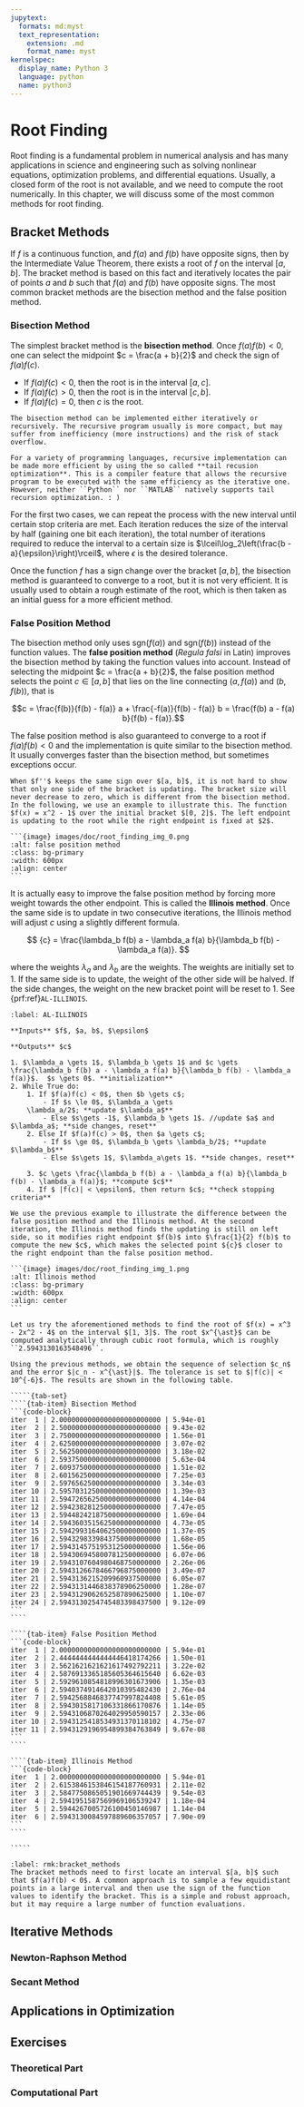```yaml
---
jupytext:
  formats: md:myst
  text_representation:
    extension: .md
    format_name: myst
kernelspec:
  display_name: Python 3
  language: python
  name: python3
---
```


# Root Finding

Root finding is a fundamental problem in numerical analysis and has many applications in science and engineering such as solving nonlinear equations, optimization problems, and differential equations. Usually, a closed form of the root is not available, and we need to compute the root numerically. In this chapter, we will discuss some of the most common methods for root finding.

## Bracket Methods

If $f$ is a continuous function, and $f(a)$ and $f(b)$ have opposite signs, then by the Intermediate Value Theorem, there exists a root of $f$ on the interval $[a, b]$. The bracket method is based on this fact and iteratively locates the pair of points $a$ and $b$ such that $f(a)$ and $f(b)$ have opposite signs. The most common bracket methods are the bisection method and the false position method.

### Bisection Method

The simplest bracket method is the **bisection method**. Once $f(a)f(b) < 0$, one can select the midpoint $c = \frac{a + b}{2}$ and check the sign of $f(a) f(c)$.

- If $f(a)f(c) < 0$, then the root is in the interval $[a, c]$.
- If $f(a)f(c) > 0$, then the root is in the interval $[c, b]$.
- If $f(a)f(c) = 0$, then $c$ is the root.

```{sidebar} Iterative vs Recursive
The bisection method can be implemented either iteratively or recursively. The recursive program usually is more compact, but may suffer from inefficiency (more instructions) and the risk of stack overflow.

For a variety of programming languages, recursive implementation can be made more efficient by using the so called **tail recusion optimization**. This is a compiler feature that allows the recursive program to be executed with the same efficiency as the iterative one. However, neither ``Python`` nor ``MATLAB`` natively supports tail recursion optimization. : )
```

For the first two cases, we can repeat the process with the new interval until certain stop criteria are met. Each iteration reduces the size of the interval by half (gaining one bit each iteration), the total number of iterations required to reduce the interval to a certain size is $\lceil\log_2\left(\frac{b - a}{\epsilon}\right)\rceil$, where $\epsilon$ is the desired tolerance.

Once the function $f$ has a sign change over the bracket $[a, b]$, the bisection method is guaranteed to converge to a root, but it is not very efficient. It is usually used to obtain a rough estimate of the root, which is then taken as an initial guess for a more efficient method.

### False Position Method

The bisection method only uses $\text{sgn}(f(a))$ and $\text{sgn}(f(b))$ instead of the function values. The **false position method** (*Regula falsi* in Latin) improves the bisection method by taking the function values into account. Instead of selecting the midpoint $c = \frac{a + b}{2}$, the false position method selects the point $c\in[a, b]$ that lies on the line connecting $(a, f(a))$ and $(b, f(b))$, that is

$$c = \frac{f(b)}{f(b) - f(a)} a + \frac{-f(a)}{f(b) - f(a)} b = \frac{f(b) a -  f(a) b}{f(b) - f(a)}.$$

The false position method is also guaranteed to converge to a root if $f(a)f(b) < 0$ and the implementation is quite similar to the bisection method. It usually converges faster than the bisection method, but sometimes exceptions occur.

````{note}
When $f''$ keeps the same sign over $[a, b]$, it is not hard to show that only one side of the bracket is updating. The bracket size will never decrease to zero, which is different from the bisection method. In the following, we use an example to illustrate this. The function $f(x) = x^2 - 1$ over the initial bracket $[0, 2]$. The left endpoint is updating to the root while the right endpoint is fixed at $2$.

```{image} images/doc/root_finding_img_0.png
:alt: false position method
:class: bg-primary 
:width: 600px
:align: center
```
````

It is actually easy to improve the false position method by forcing more weight towards the other endpoint. This is called the **Illinois method**. Once the same side is to update in two consecutive iterations, the Illinois method will adjust $c$ using a slightly different formula.

$$
{c} = \frac{\lambda_b f(b) a - \lambda_a f(a) b}{\lambda_b f(b) - \lambda_a f(a)}.
$$

where the weights $\lambda_a$ and $\lambda_b$ are the weights. The weights are initially set to $1$. If the same side is to update, the weight of the other side will be halved. If the side changes, the weight on the new bracket point will be reset to $1$. See {prf:ref}``AL-ILLINOIS``.

```{prf:algorithm} Illinois Method
:label: AL-ILLINOIS

**Inputs** $f$, $a, b$, $\epsilon$ 

**Outputs** $c$ 

1. $\lambda_a \gets 1$, $\lambda_b \gets 1$ and $c \gets \frac{\lambda_b f(b) a - \lambda_a f(a) b}{\lambda_b f(b) - \lambda_a f(a)}$.  $s \gets 0$. **initialization** 
2. While True do:
    1. If $f(a)f(c) < 0$, then $b \gets c$; 
        - If $s \le 0$, $\lambda_a \gets 
    \lambda_a/2$; **update $\lambda_a$**
        - Else $s\gets -1$, $\lambda_b \gets 1$. //update $a$ and $\lambda_a$; **side changes, reset**
    2. Else If $f(a)f(c) > 0$, then $a \gets c$; 
        - If $s \ge 0$, $\lambda_b \gets \lambda_b/2$; **update $\lambda_b$**
        - Else $s\gets 1$, $\lambda_a\gets 1$. **side changes, reset**

    3. $c \gets \frac{\lambda_b f(b) a - \lambda_a f(a) b}{\lambda_b f(b) - \lambda_a f(a)}$; **compute $c$**
    4. If $ |f(c)| < \epsilon$, then return $c$; **check stopping criteria**

```




````{note}
We use the previous example to illustrate the difference between the false position method and the Illinois method. At the second iteration, the Illinois method finds the updating is still on left side, so it modifies right endpoint $f(b)$ into $\frac{1}{2} f(b)$ to compute the new $c$, which makes the selected point ${c}$ closer to the right endpoint than the false position method.

```{image} images/doc/root_finding_img_1.png
:alt: Illinois method
:class: bg-primary 
:width: 600px
:align: center
```
````

``````{prf:example}
Let us try the aforementioned methods to find the root of $f(x) = x^3 - 2x^2 - 4$ on the interval $[1, 3]$. The root $x^{\ast}$ can be computed analytically through cubic root formula, which is roughly ``2.5943130163548496``.

Using the previous methods, we obtain the sequence of selection $c_n$ and the error $|c_n - x^{\ast}|$. The tolerance is set to $|f(c)| < 10^{-6}$. The results are shown in the following table.

`````{tab-set}
````{tab-item} Bisection Method
```{code-block}
iter  1 | 2.0000000000000000000000000 | 5.94e-01 
iter  2 | 2.5000000000000000000000000 | 9.43e-02 
iter  3 | 2.7500000000000000000000000 | 1.56e-01 
iter  4 | 2.6250000000000000000000000 | 3.07e-02 
iter  5 | 2.5625000000000000000000000 | 3.18e-02 
iter  6 | 2.5937500000000000000000000 | 5.63e-04 
iter  7 | 2.6093750000000000000000000 | 1.51e-02 
iter  8 | 2.6015625000000000000000000 | 7.25e-03 
iter  9 | 2.5976562500000000000000000 | 3.34e-03 
iter 10 | 2.5957031250000000000000000 | 1.39e-03 
iter 11 | 2.5947265625000000000000000 | 4.14e-04 
iter 12 | 2.5942382812500000000000000 | 7.47e-05 
iter 13 | 2.5944824218750000000000000 | 1.69e-04 
iter 14 | 2.5943603515625000000000000 | 4.73e-05 
iter 15 | 2.5942993164062500000000000 | 1.37e-05 
iter 16 | 2.5943298339843750000000000 | 1.68e-05 
iter 17 | 2.5943145751953125000000000 | 1.56e-06 
iter 18 | 2.5943069458007812500000000 | 6.07e-06 
iter 19 | 2.5943107604980468750000000 | 2.26e-06 
iter 20 | 2.5943126678466796875000000 | 3.49e-07 
iter 21 | 2.5943136215209960937500000 | 6.05e-07 
iter 22 | 2.5943131446838378906250000 | 1.28e-07 
iter 23 | 2.5943129062652587890625000 | 1.10e-07 
iter 24 | 2.5943130254745483398437500 | 9.12e-09 
```
````

````{tab-item} False Position Method
```{code-block}
iter  1 | 2.0000000000000000000000000 | 5.94e-01 
iter  2 | 2.4444444444444446418174266 | 1.50e-01 
iter  3 | 2.5621621621621617492792211 | 3.22e-02 
iter  4 | 2.5876913365185605364615640 | 6.62e-03 
iter  5 | 2.5929610854818996301673906 | 1.35e-03 
iter  6 | 2.5940374914642010395482430 | 2.76e-04 
iter  7 | 2.5942568846837747997824408 | 5.61e-05 
iter  8 | 2.5943015817106331866170876 | 1.14e-05 
iter  9 | 2.5943106870264029950590157 | 2.33e-06 
iter 10 | 2.5943125418534931370118102 | 4.75e-07 
iter 11 | 2.5943129196954899384763849 | 9.67e-08 
```
````

````{tab-item} Illinois Method
```{code-block}
iter  1 | 2.0000000000000000000000000 | 5.94e-01 
iter  2 | 2.6153846153846154187760931 | 2.11e-02 
iter  3 | 2.5847750865051901669744439 | 9.54e-03 
iter  4 | 2.5941951587569969106539247 | 1.18e-04 
iter  5 | 2.5944267005726100450146987 | 1.14e-04 
iter  6 | 2.5943130084597889606357057 | 7.90e-09 
```
````

`````
``````

```{prf:remark}
:label: rmk:bracket_methods
The bracket methods need to first locate an interval $[a, b]$ such that $f(a)f(b) < 0$. A common approach is to sample a few equidistant points in a large interval and then use the sign of the function values to identify the bracket. This is a simple and robust approach, but it may require a large number of function evaluations.
```

## Iterative Methods

### Newton-Raphson Method

### Secant Method

## Applications in Optimization

## Exercises

### Theoretical Part

### Computational Part
